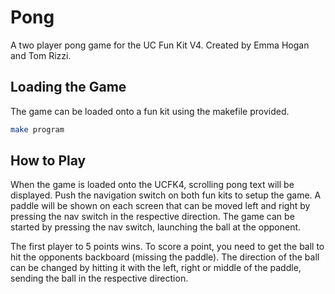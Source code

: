 # Pong
A two player pong game for the UC Fun Kit V4. Created by Emma Hogan and Tom Rizzi.
## Loading the Game
The game can be loaded onto a fun kit using the makefile provided.
```bash
make program
```
## How to Play
When the game is loaded onto the UCFK4, scrolling pong text will be displayed. Push the navigation switch on both fun kits to setup the game. A paddle will be shown on each screen that can be moved left and right by pressing the nav switch in the respective direction. The game can be started by pressing the nav switch, launching the ball at the opponent.

The first player to 5 points wins. To score a point, you need to get the ball to hit the opponents backboard (missing the paddle). The direction of the ball can be changed by hitting it with the left, right or middle of the paddle, sending the ball in the respective direction.